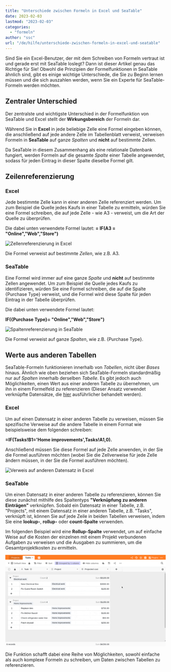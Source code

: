 ```yaml
---
title: "Unterschiede zwischen Formeln in Excel und SeaTable"
date: 2023-02-03
lastmod: "2023-02-03"
categories: 
  - "formeln"
author: "ssc"
url: "/de/hilfe/unterschiede-zwischen-formeln-in-excel-und-seatable"
---
```


Sind Sie ein Excel-Benutzer, der mit dem Schreiben von Formeln vertraut ist und gerade erst mit SeaTable loslegt? Dann ist dieser Artikel genau das Richtige für Sie! Obwohl die Prinzipien der Formelfunktionen in SeaTable ähnlich sind, gibt es einige wichtige Unterschiede, die Sie zu Beginn lernen müssen und die sich auszahlen werden, wenn Sie ein Experte für SeaTable-Formeln werden möchten.

## Zentraler Unterschied

Der zentralste und wichtigste Unterschied in der Formelfunktion von SeaTable und Excel stellt der **Wirkungsbereich** der Formeln dar.

Während Sie in **Excel** in jede beliebige Zelle eine Formel eingeben können, die anschließend auf jede andere Zelle im Tabellenblatt verweist, verweisen Formeln in **SeaTable** auf ganze _Spalten_ und **nicht** auf bestimmte Zellen.

Da SeaTable in diesem Zusammenhang als eine relationale Datenbank fungiert, werden Formeln auf die gesamte _Spalte_ einer Tabelle angewendet, sodass für jeden Eintrag in dieser Spalte dieselbe Formel gilt.

## Zeilenreferenzierung

### Excel

Jede bestimmte Zelle kann in einer anderen Zelle referenziert werden. Um zum Beispiel die Quelle jedes Kaufs in einer Tabelle zu ermitteln, würden Sie eine Formel schreiben, die auf jede Zelle - wie A3 - verweist, um die Art der Quelle zu überprüfen.

Die dabei unten verwendete Formel lautet: **\= IF(A3 = "Online","Web","Store")**

![Zellenreferenzierung in Excel](https://seatable.io/wp-content/uploads/2023/01/table-excel-vs.-seatable-1.png)

Die Formel verweist auf bestimmte _Zellen_, wie z.B. A3.

### SeaTable

Eine Formel wird immer auf eine ganze _Spalte_ und **nicht** auf bestimmte Zellen angewendet. Um zum Beispiel die Quelle jedes Kaufs zu identifizieren, würden Sie eine Formel schreiben, die auf die Spalte {Purchase Type} verweist, und die Formel wird diese Spalte für jeden Eintrag in der Tabelle überprüfen.

Die dabei unten verwendete Formel lautet:

**IF({Purchase Type}= "Online","Web","Store")**

![Spaltenreferenzierung in SeaTable](https://seatable.io/wp-content/uploads/2023/01/table-excel-vs-seatable-2.png)

Die Formel verweist auf ganze _Spalten_, wie z.B. {Purchase Type}.

## Werte aus anderen Tabellen

SeaTable-Formeln funktionieren innerhalb von _Tabellen_, nicht über _Bases_ hinaus. Ähnlich wie oben beziehen sich SeaTable-Formeln standardmäßig nur auf _Spalten_ innerhalb derselben _Tabelle_. Es gibt jedoch auch Möglichkeiten, einen Wert aus einer anderen Tabelle zu übernehmen, um ihn in einem Formelfeld zu referenzieren (Dieser Ansatz verwendet verknüpfte Datensätze, die [hier](https://seatable.io/docs/verknuepfungen/wie-man-tabellen-in-seatable-miteinander-verknuepft/) ausführlicher behandelt werden).

### Excel

Um auf einen Datensatz in einer anderen Tabelle zu verweisen, müssen Sie spezifische Verweise auf die andere Tabelle in einem Format wie beispielsweise dem folgenden schreiben:

**\=IF(Tasks!B1='Home improvements',Tasks!A1,0).**

Anschließend müssen Sie diese Formel auf jede Zelle anwenden, in der Sie die Formel ausführen möchten (wobei Sie die Zellverweise für jede Zelle ändern müssen, in der Sie die Formel ausführen möchten).

![Verweis auf anderen Datensatz in Excel](https://seatable.io/wp-content/uploads/2023/01/table-excel-vs-seatable-3.png)

### SeaTable

Um einen Datensatz in einer anderen Tabelle zu referenzieren, können Sie diese zunächst mithilfe des Spaltentyps **"Verknüpfung zu anderen Einträgen"** verknüpfen. Sobald ein Datensatz in einer Tabelle, z.B. "Projects", mit einem Datensatz in einer anderen Tabelle, z.B. "Tasks", verknüpft ist, können Sie auf jede Zeile in beiden Tabellen verweisen, indem Sie eine **lookup-**, **rollup-** oder **count-Spalte** verwenden.

Im folgenden Beispiel wird eine **Rollup-Spalte** verwendet, um auf einfache Weise auf die Kosten der einzelnen mit einem Projekt verbundenen Aufgaben zu verweisen und die Ausgaben zu summieren, um die Gesamtprojektkosten zu ermitteln.

![Rollup-Spalte zum Verweisen auf die Kosten der einzelnen mit einem Projekt verbundenen Aufgaben und zur Summierung der Ausgaben, um die Gesamtprojektkosten zu ermitteln.](images/reference-to-other-bases.gif)

Die Funktion schafft dabei eine Reihe von Möglichkeiten, sowohl einfache als auch komplexe Formeln zu schreiben, um Daten zwischen Tabellen zu referenzieren.
